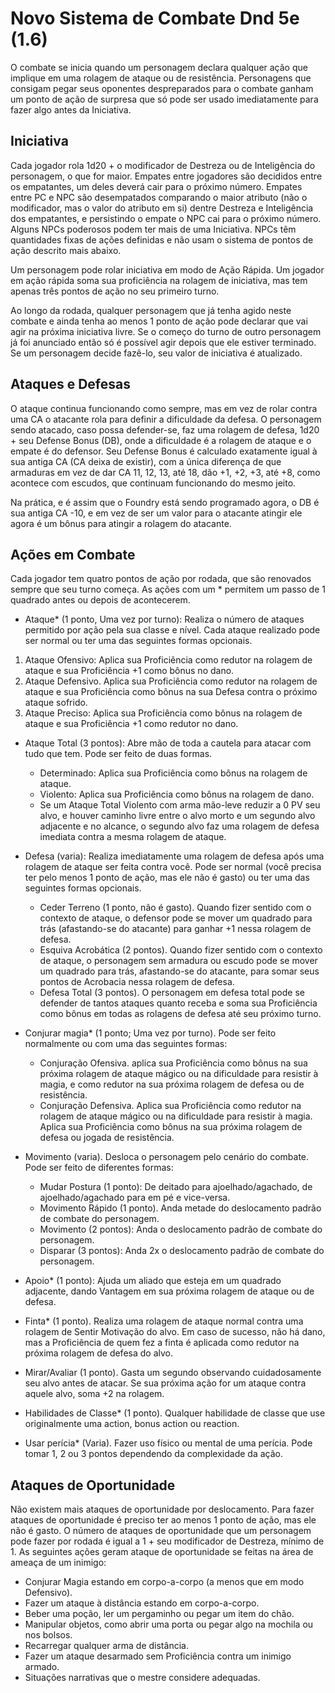# Novo Sistema de Combate Dnd 5e (1.6)


O combate se inicia quando um personagem declara qualquer ação que implique em uma rolagem de ataque ou de resistência. Personagens que consigam pegar seus oponentes despreparados para o combate ganham um ponto de ação de surpresa que só pode ser usado imediatamente para fazer algo antes da Iniciativa.


## Iniciativa

Cada jogador rola 1d20 + o modificador de Destreza ou de Inteligência do personagem, o que for maior. Empates entre jogadores são decididos entre os empatantes, um deles deverá cair para o próximo número. Empates entre PC e NPC são desempatados comparando o maior atributo (não o modificador, mas o valor do atributo em si) dentre Destreza e Inteligência dos empatantes, e persistindo o empate o NPC cai para o próximo número. Alguns NPCs poderosos podem ter mais de uma Iniciativa. NPCs têm quantidades fixas de ações definidas e não usam o sistema de pontos de ação descrito mais abaixo.

Um personagem pode rolar iniciativa em modo de Ação Rápida. Um jogador em ação rápida soma sua proficiência na rolagem de iniciativa, mas tem apenas três pontos de ação no seu primeiro turno.

Ao longo da rodada, qualquer personagem que já tenha agido neste combate e ainda tenha ao menos 1 ponto de ação pode declarar que vai agir na próxima iniciativa livre. Se o começo do turno de outro personagem já foi anunciado então só é possível agir depois que ele estiver terminado. Se um personagem decide fazê-lo, seu valor de iniciativa é atualizado.


## Ataques e Defesas

O ataque continua funcionando como sempre, mas em vez de rolar contra uma CA o atacante rola para definir a dificuldade da defesa. O personagem sendo atacado, caso possa defender-se, faz uma rolagem de defesa, 1d20 + seu Defense Bonus (DB), onde a dificuldade é a rolagem de ataque e o empate é do defensor. Seu Defense Bonus é calculado exatamente igual à sua antiga CA (CA deixa de existir), com a única diferença de que armaduras em vez de dar CA 11, 12, 13, até 18, dão +1, +2, +3, até +8, como acontece com escudos, que continuam funcionando do mesmo jeito.

Na prática, e é assim que o Foundry está sendo programado agora, o DB é sua antiga CA -10, e em vez de ser um valor para o atacante atingir ele agora é um bônus para atingir a rolagem do atacante.


## Ações em Combate

Cada jogador tem quatro pontos de ação por rodada, que são renovados sempre que seu turno começa. As ações com um * permitem um passo de 1 quadrado antes ou depois de acontecerem.


- Ataque* (1 ponto, Uma vez por turno): Realiza o número de ataques permitido por ação pela sua classe e nível. Cada ataque realizado pode ser normal ou ter uma das seguintes formas opcionais.
1. Ataque Ofensivo: Aplica sua Proficiência como redutor na rolagem de ataque e sua Proficiência +1 como bônus no dano.
2. Ataque Defensivo. Aplica sua Proficiência como redutor na rolagem de ataque e sua Proficiência como bônus na sua Defesa contra o próximo ataque sofrido.
3. Ataque Preciso: Aplica sua Proficiência como bônus na rolagem de ataque e sua Proficiência +1 como redutor no dano.

- Ataque Total (3 pontos): Abre mão de toda a cautela para atacar com tudo que tem. Pode ser feito de duas formas.
  - Determinado: Aplica sua Proficiência como bônus na rolagem de ataque.
  - Violento: Aplica sua Proficiência como bônus na rolagem de dano.
  - Se um Ataque Total Violento com arma mão-leve reduzir a 0 PV seu alvo, e houver caminho livre entre o alvo morto e um segundo alvo adjacente e no alcance, o segundo alvo faz uma rolagem de defesa imediata contra a mesma rolagem de ataque.

- Defesa (varia): Realiza imediatamente uma rolagem de defesa após uma rolagem de ataque ser feita contra você. Pode ser normal (você precisa ter pelo menos 1 ponto de ação, mas ele não é gasto) ou ter uma das seguintes formas opcionais.
  - Ceder Terreno (1 ponto, não é gasto). Quando fizer sentido com o contexto de ataque, o defensor pode se mover um quadrado para trás (afastando-se do atacante) para ganhar +1 nessa rolagem de defesa.
  - Esquiva Acrobática (2 pontos). Quando fizer sentido com o contexto de ataque, o personagem sem armadura ou escudo pode se mover um quadrado para trás, afastando-se do atacante, para somar seus pontos de Acrobacia nessa rolagem de defesa.
  - Defesa Total (3 pontos). O personagem em defesa total pode se defender de tantos ataques quanto receba e soma sua Proficiência como bônus em todas as rolagens de defesa até seu próximo turno.

- Conjurar magia* (1 ponto; Uma vez por turno). Pode ser feito normalmente ou com uma das seguintes formas:
  - Conjuração Ofensiva. aplica sua Proficiência como bônus na sua próxima rolagem de ataque mágico ou na dificuldade para resistir à magia, e como redutor na sua próxima rolagem de defesa ou de resistência.
  - Conjuração Defensiva. Aplica sua Proficiência como redutor na rolagem de ataque mágico ou na dificuldade para resistir à magia. Aplica sua Proficiência como bônus na sua próxima rolagem de defesa ou jogada de resistência.

- Movimento (varia). Desloca o personagem pelo cenário do combate. Pode ser feito de diferentes formas:
  - Mudar Postura (1 ponto): De deitado para ajoelhado/agachado, de ajoelhado/agachado para em pé e vice-versa.
  - Movimento Rápido (1 ponto). Anda metade do deslocamento padrão de combate do personagem.
  - Movimento (2 pontos): Anda o deslocamento padrão de combate do personagem.
  - Disparar (3 pontos): Anda 2x o deslocamento padrão de combate do personagem.

- Apoio* (1 ponto): Ajuda um aliado que esteja em um quadrado adjacente, dando Vantagem em sua próxima rolagem de ataque ou de defesa.

- Finta* (1 ponto). Realiza uma rolagem de ataque normal contra uma rolagem de Sentir Motivação do alvo. Em caso de sucesso, não há dano, mas a Proficiência de quem fez a finta é aplicada como redutor na próxima rolagem de defesa do alvo.

- Mirar/Avaliar (1 ponto). Gasta um segundo observando cuidadosamente seu alvo antes de atacar. Se sua próxima ação for um ataque contra aquele alvo, soma +2 na rolagem.

- Habilidades de Classe* (1 ponto). Qualquer habilidade de classe que use originalmente uma action, bonus action ou reaction.

- Usar perícia* (Varia). Fazer uso físico ou mental de uma perícia. Pode tomar 1, 2 ou 3 pontos dependendo da complexidade da ação.


## Ataques de Oportunidade

Não existem mais ataques de oportunidade por deslocamento. Para fazer ataques de oportunidade é preciso ter ao menos 1 ponto de ação, mas ele não é gasto. O número de ataques de oportunidade que um personagem pode fazer por rodada é igual a 1 + seu modificador de Destreza, mínimo de 1. As seguintes ações geram ataque de oportunidade se feitas na área de ameaça de um inimigo:

- Conjurar Magia estando em corpo-a-corpo (a menos que em modo Defensivo).
- Fazer um ataque à distância estando em corpo-a-corpo.
- Beber uma poção, ler um pergaminho ou pegar um item do chão.
- Manipular objetos, como abrir uma porta ou pegar algo na mochila ou nos bolsos.
- Recarregar qualquer arma de distância.
- Fazer um ataque desarmado sem Proficiência contra um inimigo armado.
- Situações narrativas que o mestre considere adequadas.
